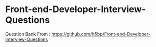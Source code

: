 # Front-end-Developer-Interview-Questions
Question Bank From : https://github.com/h5bp/Front-end-Developer-Interview-Questions 

